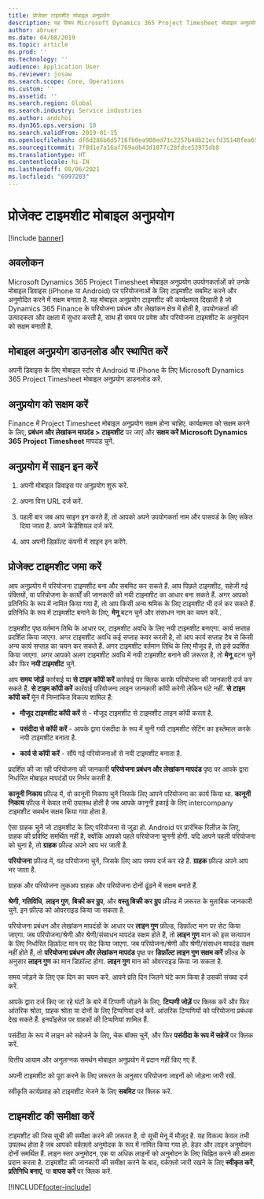 ```yaml
---
title: प्रोजेक्ट टाइमशीट मोबाइल अनुप्रयोग
description: यह विषय Microsoft Dynamics 365 Project Timesheet मोबाइल अनुप्रयोग के बारे में जानकारी देता है. Project Timesheet मोबाइल अनुप्रयोग उपयोगकर्ताओं को उनकी मोबाइल डिवाइस पर परियोजनाओं के लिए टाइमशीट सबमिट करने और अनुमोदित करने में सक्षम बनाता है.
author: abruer
ms.date: 04/08/2019
ms.topic: article
ms.prod: ''
ms.technology: ''
audience: Application User
ms.reviewer: josaw
ms.search.scope: Core, Operations
ms.custom: ''
ms.assetid: ''
ms.search.region: Global
ms.search.industry: Service industries
ms.author: andchoi
ms.dyn365.ops.version: 10
ms.search.validFrom: 2019-01-15
ms.openlocfilehash: df6d286b6d5716fb0ea908ed71c2257b4db21ecfd35148fea65dfd96e058ac9a
ms.sourcegitcommit: 7f8d1e7a16af769adb43d1877c28fdce53975db8
ms.translationtype: HT
ms.contentlocale: hi-IN
ms.lasthandoff: 08/06/2021
ms.locfileid: "6997203"
---
```

# <a name="project-timesheet-mobile-application"></a>प्रोजेक्ट टाइमशीट मोबाइल अनुप्रयोग

[!include [banner](../includes/banner.md)]

## <a name="overview"></a>अवलोकन

Microsoft Dynamics 365 Project Timesheet मोबाइल अनुप्रयोग उपयोगकर्ताओं को उनके मोबाइल डिवाइस (iPhone या Android) पर परियोजनाओं के लिए टाइमशीट सबमिट करने और अनुमोदित करने में सक्षम बनाता है. यह मोबाइल अनुप्रयोग टाइमशीट की कार्यक्षमता दिखाती है जो Dynamics 365 Finance के परियोजना प्रबंधन और लेखांकन क्षेत्र में होती है, उपयोगकर्ता की उत्पादकता और दक्षता में सुधार करती है, साथ ही समय पर प्रवेश और परियोजना टाइमशीट के अनुमोदन को सक्षम बनाती है.

## <a name="download-and-install-the-mobile-app"></a>मोबाइल अनुप्रयोग डाउनलोड और स्थापित करें

अपनी डिवाइस के लिए मोबाइल स्टोर से Android या iPhone के लिए Microsoft Dynamics 365 Project Timesheet मोबाइल अनुप्रयोग डाउनलोड करें.

## <a name="enable-the-app"></a>अनुप्रयोग को सक्षम करें 

Finance में Project Timesheet मोबाइल अनुप्रयोग सक्षम होना चाहिए. कार्यक्षमता को सक्षम करने के लिए, **प्रबंधन और लेखांकन मापदंड \> टाइमशीट** पर जाएं और **सक्षम करें Microsoft Dynamics 365 Project Timesheet** मापदंड चुनें.

## <a name="sign-in-to-the-app"></a>अनुप्रयोग में साइन इन करें

1.  अपनी मोबाइल डिवाइस पर अनुप्रयोग शुरू करें.

2.  अपना वित्त URL दर्ज करें.

3.  पहली बार जब आप साइन इन करते हैं, तो आपको अपने उपयोगकर्ता नाम और पासवर्ड के लिए संकेत दिया जाता है. अपने क्रेडेंशियल दर्ज करें.

4.  आप अपनी डिफ़ॉल्ट कंपनी में साइन इन करेंगे.

## <a name="submit-a-project-timesheet"></a>प्रोजेक्ट टाइमशीट जमा करें

आप अनुप्रयोग में परियोजना टाइमशीट बना और सबमिट कर सकते हैं. आप पिछले टाइमशीट, सहेजी गई पंक्तियों, या परियोजना के कार्यों की जानकारी को नयी टाइमशीट का आधार बना सकते हैं. अगर आपको प्रतिनिधि के रूप में नामित किया गया है, तो आप किसी अन्य श्रमिक के लिए टाइमशीट भी दर्ज कर सकते हैं. प्रतिनिधि के रूप में टाइमशीट बनाने के लिए, **मेनू** बटन चुनें और संसाधन नाम का चयन करें..

टाइमशीट पृष्ठ वर्तमान तिथि के आधार पर, टाइमशीट अवधि के लिए नयी टाइमशीट बनाएगा. कार्य सप्ताह प्रदर्शित किया जाएगा. अगर टाइमशीट अवधि कई सप्ताह कवर करती है, तो आप कार्य सप्ताह टैब से किसी अन्य कार्य सप्ताह का चयन कर सकते हैं.
अगर टाइमशीट वर्तमान तिथि के लिए मौजूद है, तो इसे प्रदर्शित किया जाएगा. अगर आपको अलग टाइमशीट अवधि में नयी टाइमशीट बनाने की ज़रूरत है, तो **मेनू** बटन चुनें और फिर **नयी टाइमशीट** चुनें.

आप **समय जोड़ें** कार्रवाई या **से टाइम कॉपी करें** कार्रवाई पर क्लिक करके परियोजना की जानकारी दर्ज कर सकते हैं. **से टाइम कॉपी करें** कार्रवाई परियोजना लाइन जानकारी कॉपी करेगी लेकिन घंटे नहीं. **से टाइम कॉपी करें** मेून में निम्नांकित विकल्प शामिल हैं:

- **मौजूद टाइमशीट कॉपी करें** से - मौजूद टाइमशीट से टाइमशीट लाइन कॉपी करता है.

- **पसंदीदा से कॉपी करें** - आपके द्वारा पंसदीदा के रूप में चुनी गयी टाइमशीट सेटिंग का इस्तेमाल करके नयी टाइमशीट बनाता है.

- **कार्य से कॉपी करें** - सौंपे गई परियोजनाओं से नयी टाइमशीट बनाता है.

प्रदर्शित की जा रही परियोजना की जानकारी **परियोजना प्रबंधन और लेखांकन मापदंड** पृष्ठ पर आपके द्वारा निर्धारित मोबाइल मापदंडों पर निर्भर करती है.

**कानूनी निकाय** फ़ील्ड में, वो कानूनी निकाय चुनें जिसके लिए आपने परियोजना का कार्य किया था. **कानूनी निकाय** फ़ील्ड में केवल तभी उपलब्ध होती है जब आपके कानूनी इकाई के लिए intercompany टाइमशीट समर्थन सक्षम किया गया होता है.

ऐसा ग्राहक चुनें जो टाइमशीट के लिए परियोजना से जुड़ा हो. Android पर प्रारंभिक रिलीज़ के लिए, ग्राहक की प्रविष्टि समर्थित नहीं है, क्योंकि आपको पहले परियोजना चुननी होगी. यदि आपने पहली परियोजना को चुना है, तो **ग्राहक** फ़ील्ड अपने आप भर जाती है.

**परियोजना** फ़ील्ड में, वह परियोजना चुनें,  जिसके लिए आप समय दर्ज कर रहे हैं. **ग्राहक** फ़ील्ड अपने आप भर जाता है.

ग्राहक और परियोजना लुकअप ग्राहक और परियोजना दोनों ढूंढने में सक्षम बनाते हैं.

**श्रेणी**, **गतिविधि**, **लाइन गुण**, **बिक्री कर ग्रुप**, और **वस्तु बिक्री कर ग्रुप** फ़ील्ड में ज़रूरत के मुताबिक जानकारी चुनें. इन फ़ील्ड को ओवरराइड किया जा सकता है.

परियोजना प्रबंधन और लेखांकन मापदंडों के आधार पर **लाइन गुण** फ़ील्ड, डिफ़ॉल्ट मान पर सेट किया जाएगा. जब परियोजना/श्रेणी और श्रेणी/संसाधन मापदंड सक्षम होते हैं, तो **लाइन गुण** मान को इस सत्यापन के लिए निर्धारित डिफ़ॉल्ट मान पर सेट किया जाएगा. जब परियोजना/श्रेणी और श्रेणी/संसाधन मापदंड सक्षम नहीं होते हैं, तो  **परियोजना प्रबंधन और लेखांकन मापदंड** पृष्ठ पर **डिफ़ॉल्ट लाइन गुण सक्षम करें** फ़ील्ड के अनुसार **लाइन गुण** का मान डिफ़ॉल्ट होगा. **लाइन गुण** मान को ओवरराइड किया जा सकता है.

समय जोड़ने के लिए एक दिन का चयन करें. आपने प्रति दिन जितने घंटे काम किया है उसकी संख्या दर्ज करें.

आपके द्वारा दर्ज किए जा रहे घंटों के बारे में टिप्पणी जोड़ने के लिए, **टिप्पणी जोड़ें** पर क्लिक करें और फिर आंतरिक श्रोता, ग्राहक श्रोता या दोनों के लिए टिप्पणियां दर्ज करें.
आंतरिक टिप्पणियों को परियोजना प्रबंधक देख सकते हैं. इनवॉइसेज़ पर ग्राहकों की टिप्पणियां शामिल हैं.

पसंदीदा के रूप में लाइन को सहेजने के लिए, चेक बॉक्स चुनें, और फिर **पसंदीदा के रूप में सहेजें** पर क्लिक करें.

वित्तीय आयाम और अनुलग्नक समर्थन मोबाइल अनुप्रयोग में प्रदान नहीं किए गए हैं.

अपनी टाइमशीट को पूरा करने के लिए ज़रूरत के अनुसार परियोजना लाइनों को जोड़ना जारी रखें.

स्वीकृति कार्यप्रवाह को टाइमशीट भेजने के लिए **सबमिट** पर क्लिक करें.

## <a name="review-timesheets"></a>टाइमशीट की समीक्षा करें

टाइमशीट की जिस सूची की समीक्षा करने की ज़रूरत है, वो सूची मेनू में मौजूद है. यह विकल्प केवल तभी उपलब्ध होता है जब आपको वर्कफ़्लो अनुमोदक के रूप में नामित किया गया हो. हेडर और लाइन अनुमोदन दोनों समर्थित हैं. लाइन स्तर अनुमोदन, एक या अधिक लाइनों को अनुमोदन के लिए चिह्नित करने की क्षमता प्रदान करता है. टाइमशीट की जानकारी की समीक्षा करने के बाद, वर्कफ़्लो जारी रखने के लिए **स्वीकृत करें**, **प्रतिनिधि बनाएं**, या **वापस करें** पर क्लिक करें.


[!INCLUDE[footer-include](../includes/footer-banner.md)]